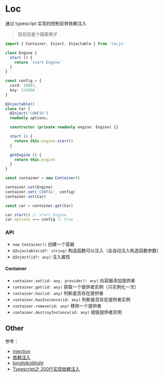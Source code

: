 # Loc

通过 typescript 实现的控制反转依赖注入


> 目前仅是个探索例子


```ts
import { Container, Inject, Injectable } from 'locjs'

class Engine {
  start () {
    return 'start Engine'
  }
}

const config = {
  card: 10001,
  key: 123456
}

@Injectable()
class Car {
  @Inject('CONFIG')
  readonly options;

  constructor (private readonly engine: Engine) {}

  start () {
    return this.engine.start()
  }

  getEngine () {
    return this.engine
  }
}

const container = new Container()

container.set(Engine)
container.set('CONFIG', config)
container.set(Car)

const car = container.get(Car)

car.start() // start Engine
car.options === config // true
```

### API

 + `new Container()` 创建一个容器
 + `@Injectable(id?: string)` 构造函数可以注入（会自动注入构造函数参数）
 + `@Inject(id?: any)` 注入属性

#### Container

  + `container.set(id: any, provider?: any)` 向容器添加提供者
  + `container.get(id: any)` 获取一个提供者实例（只实例化一次）
  + `container.has(id: any)` 判断是否存在提供者
  + `container.hasInstance(id: any)` 判断是否存在提供者实例
  + `container.remove(id: any)` 移除一个提供者
  + `container.destroyInstance(id: any)` 销毁提供者实例


## Other

参考：

+ [injection](https://github.com/midwayjs/injection)
+ [依赖注入](https://midwayjs.org/midway/ioc.html)
+ [kingfolk/dilight](https://github.com/kingfolk/dilight)
+ [Typescript之 200行实现依赖注入](https://zhuanlan.zhihu.com/p/59771686)
